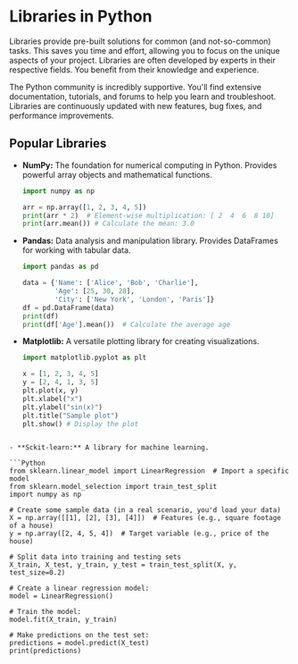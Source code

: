 #  Libraries in Python

Libraries provide pre-built solutions for common (and not-so-common) tasks. This saves you time and effort, allowing you to focus on the unique aspects of your project. Libraries are often developed by experts in their respective fields.  You benefit from their knowledge and experience.

The Python community is incredibly supportive.  You'll find extensive documentation, tutorials, and forums to help you learn and troubleshoot. Libraries are continuously updated with new features, bug fixes, and performance improvements.

## Popular Libraries
*   **NumPy:**  The foundation for numerical computing in Python.  Provides powerful array objects and mathematical functions.

    ```python
    import numpy as np

    arr = np.array([1, 2, 3, 4, 5])
    print(arr * 2)  # Element-wise multiplication: [ 2  4  6  8 10]
    print(arr.mean()) # Calculate the mean: 3.0
    ```

*   **Pandas:**  Data analysis and manipulation library.  Provides DataFrames for working with tabular data.

    ```python
    import pandas as pd

    data = {'Name': ['Alice', 'Bob', 'Charlie'],
            'Age': [25, 30, 28],
            'City': ['New York', 'London', 'Paris']}
    df = pd.DataFrame(data)
    print(df)
    print(df['Age'].mean())  # Calculate the average age
    ```

*   **Matplotlib:**  A versatile plotting library for creating visualizations.

    ```python
    import matplotlib.pyplot as plt

    x = [1, 2, 3, 4, 5]
    y = [2, 4, 1, 3, 5]
    plt.plot(x, y)
    plt.xlabel("x")
    plt.ylabel("sin(x)") 
    plt.title("Sample plot")
    plt.show() # Display the plot
```

- **Sckit-learn:** A library for machine learning.

```Python
from sklearn.linear_model import LinearRegression  # Import a specific model
from sklearn.model_selection import train_test_split
import numpy as np

# Create some sample data (in a real scenario, you'd load your data)
X = np.array([[1], [2], [3], [4]])  # Features (e.g., square footage of a house)
y = np.array([2, 4, 5, 4])  # Target variable (e.g., price of the house)

# Split data into training and testing sets
X_train, X_test, y_train, y_test = train_test_split(X, y, test_size=0.2)

# Create a linear regression model:
model = LinearRegression()

# Train the model:
model.fit(X_train, y_train)

# Make predictions on the test set:
predictions = model.predict(X_test)
print(predictions)
```

